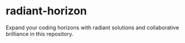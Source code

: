 # radiant-horizon
Expand your coding horizons with radiant solutions and collaborative brilliance in this repository.
